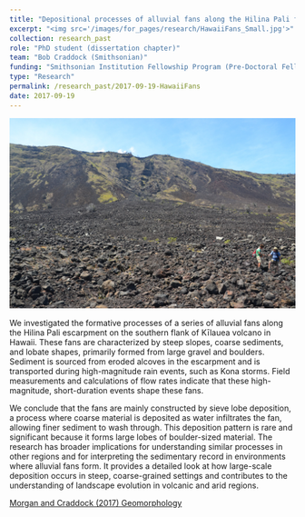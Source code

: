 ```yaml
---
title: "Depositional processes of alluvial fans along the Hilina Pali fault scarp, Island of Hawaii"
excerpt: "<img src='/images/for_pages/research/HawaiiFans_Small.jpg'>"
collection: research_past
role: "PhD student (dissertation chapter)"
team: "Bob Craddock (Smithsonian)"
funding: "Smithsonian Institution Fellowship Program (Pre-Doctoral Fellowship)"
type: "Research"
permalink: /research_past/2017-09-19-HawaiiFans
date: 2017-09-19
---
```


<img src='/images/for_pages/research/HawaiiFans.JPG'>

We investigated the formative processes of a series of alluvial fans along the Hilina Pali escarpment on the southern flank of Kīlauea volcano in Hawaii. These fans are characterized by steep slopes, coarse sediments, and lobate shapes, primarily formed from large gravel and boulders. Sediment is sourced from eroded alcoves in the escarpment and is transported during high-magnitude rain events, such as Kona storms. Field measurements and calculations of flow rates indicate that these high-magnitude, short-duration events shape these fans. 

We conclude that the fans are mainly constructed by sieve lobe deposition, a process where coarse material is deposited as water infiltrates the fan, allowing finer sediment to wash through. This deposition pattern is rare and significant because it forms large lobes of boulder-sized material. The research has broader implications for understanding similar processes in other regions and for interpreting the sedimentary record in environments where alluvial fans form. It provides a detailed look at how large-scale deposition occurs in steep, coarse-grained settings and contributes to the understanding of landscape evolution in volcanic and arid regions.

[Morgan and Craddock (2017) Geomorphology](http://doi.org/10.1016/j.geomorph.2017.08.028)